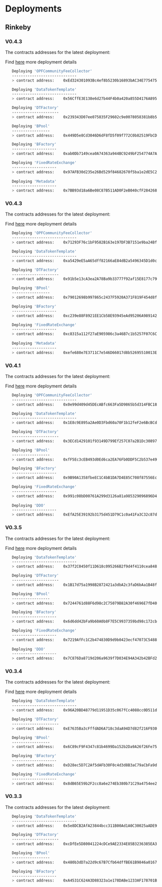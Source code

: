 # Deployments

## Rinkeby
### V0.4.3

The contracts addresses for the latest deployment:

Find [here](https://github.com/oceanprotocol/atlantic/blob/master/logs/Rinkeby-datatokens-deployment-21092020.txt) more deployment details

```bash
   Deploying 'OPFCommunityFeeCollector'
   -----------------------------
   > contract address:    0xEd324301093Bc4ef8b5230b16893bAC34E775475

   Deploying 'DataTokenTemplate'
   -----------------------------
   > contract address:    0x56CffE3E138e6d27b44F4b0a420a855D4176A895

   Deploying 'DTFactory'
   ---------------------
   > contract address:    0x239343D07ee075835F29602c9e0078058381b8b5

   Deploying 'BPool'
   -----------------
   > contract address:    0x449D5e8Cd3046D6dF8fD5f09f772C0b82519FbCD

   Deploying 'BFactory'
   --------------------
   > contract address:    0xab0Db7149cea0A74363a944BC9249bF254774A7A

   Deploying 'FixedRateExchange'
   --------------------
   > contract address:    0x97AFB30d235e26Bd529f84682670f5ba1e2dE5C2
   
   Deploying 'Metadata'
   --------------------
   > contract address:    0x7BB93d18a6Be08C87B511AD0F2eB040cfF284268

```


### V0.4.3

The contracts addresses for the latest deployment:

Find [here](https://github.com/oceanprotocol/atlantic/blob/master/logs/Rinkeby-datatokens-deployment-21092020.txt) more deployment details

```bash
   Deploying 'OPFCommunityFeeCollector'
   -----------------------------
   > contract address:    0x71293F76c1bF9582B163e197DF3B7151e9ba24Bf

   Deploying 'DataTokenTemplate'
   -----------------------------
   > contract address:    0xa5429eE5aA65dff82166aE84dB2a5496345D1d0c

   Deploying 'DTFactory'
   ---------------------
   > contract address:    0x91b5e13cA3ea2A78Ba9b33777f92af15E8177c79

   Deploying 'BPool'
   -----------------
   > contract address:    0x79012698b997865c2437F5920A371F819F454d8f

   Deploying 'BFactory'
   --------------------
   > contract address:    0xc239e88F8921EE1Cb58E93945eAd95206A989142

   Deploying 'FixedRateExchange'
   --------------------
   > contract address:    0xc8315a112f27aE905986c3a46B7c1b5257F07C6C
   
   Deploying 'Metadata'
   --------------------
   > contract address:    0xefe680e7E3711C7e546D66017d8b52695510013E

```

### V0.4.1

The contracts addresses for the latest deployment:

Find [here](https://github.com/oceanprotocol/atlantic/blob/master/logs/Rinkeby-datatokens-deployment-31082020.txt) more deployment details

```bash
   Deploying 'OPFCommunityFeeCollector'
   -----------------------------
   > contract address:    0x0e99d409d45DEcABfc663Fa5D9865b5d314FBC18

   Deploying 'DataTokenTemplate'
   -----------------------------
   > contract address:    0x1E8c9E895a2Ae0D3Fbd60a70F1b12feF2e6BcBCd

   Deploying 'DTFactory'
   ---------------------
   > contract address:    0x3ECd1429101f93149D799Ef257C07a2B1Dc30897

   Deploying 'BPool'
   -----------------
   > contract address:    0xfF5Ec3cEB493d0Ed6ca2EA76Fb0DDF5C2b537e49

   Deploying 'BFactory'
   --------------------
   > contract address:    0x9B90A1358fbeEC1C4bB1DA7D4E85C708f87556Ec

   Deploying 'FixedRateExchange'
   --------------------
   > contract address:    0x991c08bD00761A299d3126a81a985329096896D4
   
   Deploying 'DDO'
   --------------------
   > contract address:    0xEfA25E39192b3175d451D79C1c0a41Fa3C32c87d

```

### V0.3.5

The contracts addresses for the latest deployment:

Find [here](https://github.com/oceanprotocol/atlantic/blob/df8d40dfeaceaed357605f03a40fa6aa1b2cdf13/logs/Rinkeby-datatokens-deployment-18082020.txt) more deployment details

```bash
   Deploying 'DataTokenTemplate'
   -----------------------------
   > contract address:    0x37f2C0450f11D618c095266B2f9d4f4110cea848

   Deploying 'DTFactory'
   ---------------------
   > contract address:    0x1B17d75a1998B2872421a3dbA2c3faD6bAa1B48f

   Deploying 'BPool'
   -----------------
   > contract address:    0x7244761d88F6d98c2C75079B82A30f4696E7fD40

   Deploying 'BFactory'
   --------------------
   > contract address:    0x6d6dd42bFa9b60A0b8F7E5C9937359bd98c172cb

   Deploying 'FixedRateExchange'
   --------------------
   > contract address:    0x7219AfFc1C2b474830D9d9b0423ecf47073C5488
   
   Deploying 'DDO'
   --------------------
   > contract address:    0x7C876Da8719d206a9639f7D034E94A342b42BFd2

```

### V0.3.4

The contracts addresses for the latest deployment:

Find [here](https://github.com/oceanprotocol/atlantic/blob/df8d40dfeaceaed357605f03a40fa6aa1b2cdf13/logs/Rinkeby-datatokens-deployment-12082020.txt) more deployment details

```bash
   Deploying 'DataTokenTemplate'
   -----------------------------
   > contract address:    0x96A20BD48779d11951D35c067fCc4088cc0D511d

   Deploying 'DTFactory'
   ---------------------
   > contract address:    0xE7635Ba3cFffdAD6A718c3daA94D7d82f216F930

   Deploying 'BPool'
   -----------------
   > contract address:    0x6C89cF9F4347c81b4699Da152b2Da9A26f26Fe75

   Deploying 'BFactory'
   --------------------
   > contract address:    0xD28ec5D7C2Af5dAFb30F0c4d3d8B3aC79aCbFa9d

   Deploying 'FixedRateExchange'
   --------------------
   > contract address:    0x8dB65E59b2F2cc8a6e274Eb380b71C29a4754ee2

```

### V0.3.3

The contracts addresses for the latest deployment:

```bash
   Deploying 'DataTokenTemplate'
   -----------------------------
   > contract address:    0x5e8DCB2AfA23844bcc311B00Ad1A0C30025aADE9

   Deploying 'DTFactory'
   ---------------------
   > contract address:    0xcDfEe5D80041224cDCe9AE2334E85B3236385EA3

   Deploying 'BPool'
   -----------------
   > contract address:    0x480b3dD7a22d9c67B7Cfb64dffBE61B9846a0167

   Deploying 'BFactory'
   --------------------
   > contract address:    0xA4531C624A3D88323a1e178DABe1233AF178701B

```
